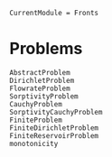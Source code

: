 ```@meta
CurrentModule = Fronts
```

# Problems

```@docs
AbstractProblem
DirichletProblem
FlowrateProblem
SorptivityProblem
CauchyProblem
SorptivityCauchyProblem
FiniteProblem
FiniteDirichletProblem
FiniteReservoirProblem
monotonicity
```
